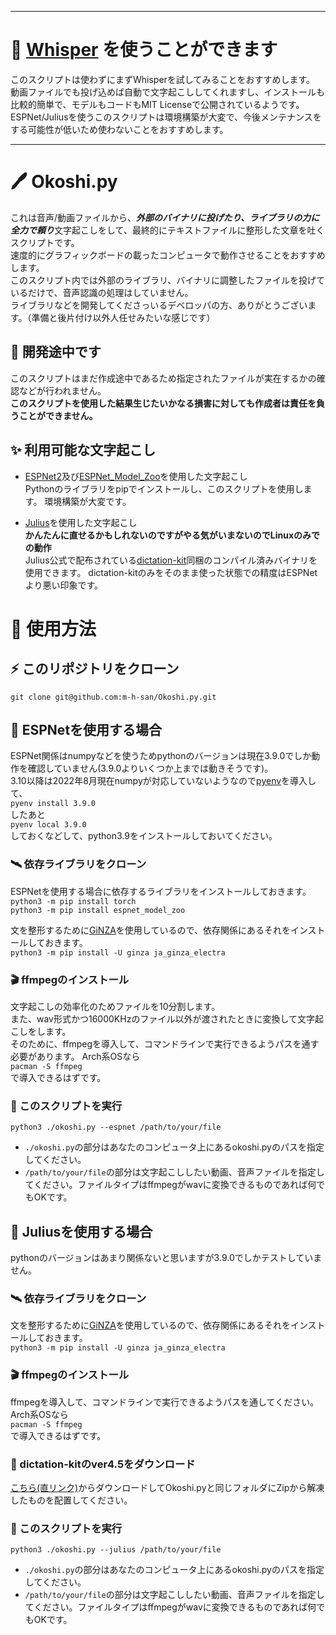 -----

# 🌟 [Whisper](https://github.com/openai/whisper) を使うことができます
このスクリプトは使わずにまずWhisperを試してみることをおすすめします。  
動画ファイルでも投げ込めば自動で文字起こししてくれますし、インストールも比較的簡単で、モデルもコードもMIT Licenseで公開されているようです。  
ESPNet/Juliusを使うこのスクリプトは環境構築が大変で、今後メンテナンスをする可能性が低いため使わないことをおすすめします。  
  
-----
  
# 🖊️ Okoshi.py
これは音声/動画ファイルから、***外部のバイナリに投げたり、ライブラリの力に全力で頼り***文字起こしをして、最終的にテキストファイルに整形した文章を吐くスクリプトです。  
速度的にグラフィックボードの載ったコンピュータで動作させることをおすすめします。  
このスクリプト内では外部のライブラリ、バイナリに調整したファイルを投げているだけで、音声認識の処理はしていません。  
ライブラリなどを開発してくださっいるデベロッパの方、ありがとうございます。（準備と後片付け以外人任せみたいな感じです）

## 💬 開発途中です
このスクリプトはまだ作成途中であるため指定されたファイルが実在するかの確認などが行われません。  
**このスクリプトを使用した結果生じたいかなる損害に対しても作成者は責任を負うことができません。**
  
## ✨ 利用可能な文字起こし
 - [ESPNet2](https://github.com/espnet/espnet)及び[ESPNet_Model_Zoo](https://github.com/espnet/espnet_model_zoo)を使用した文字起こし  
 Pythonのライブラリをpipでインストールし、このスクリプトを使用します。
 環境構築が大変です。
   
 - [Julius](https://github.com/julius-speech/julius)を使用した文字起こし  
 **かんたんに直せるかもしれないのですがやる気がいまないのでLinuxのみでの動作**  
 Julius公式で配布されている[dictation-kit](https://github.com/julius-speech/dictation-kit)同梱のコンパイル済みバイナリを使用できます。
 dictation-kitのみをそのまま使った状態での精度はESPNetより悪い印象です。

# 👀 使用方法

## ⚡ このリポジトリをクローン
```git clone git@github.com:m-h-san/Okoshi.py.git```  
  
## 🚄 ESPNetを使用する場合
ESPNet関係はnumpyなどを使うためpythonのバージョンは現在3.9.0でしか動作を確認していません(3.9.0よりいくつか上までは動きそうです)。  
3.10以降は2022年8月現在numpyが対応していないようなので[pyenv](https://github.com/pyenv/pyenv)を導入して、  
```pyenv install 3.9.0```  
したあと  
```pyenv local 3.9.0```  
しておくなどして、python3.9をインストールしておいてください。
### 🛰️ 依存ライブラリをクローン
ESPNetを使用する場合に依存するライブラリをインストールしておきます。  
```python3 -m pip install torch```  
```python3 -m pip install espnet_model_zoo```  
  
文を整形するために[GiNZA](https://megagonlabs.github.io/ginza/)を使用しているので、依存関係にあるそれをインストールしておきます。  
```python3 -m pip install -U ginza ja_ginza_electra```

### 🎬 ffmpegのインストール
文字起こしの効率化のためファイルを10分割します。  
また、wav形式かつ16000KHzのファイル以外が渡されたときに変換して文字起こしをします。  
そのために、ffmpegを導入して、コマンドラインで実行できるようパスを通す必要があります。
Arch系OSなら  
```pacman -S ffmpeg```  
で導入できるはずです。
### 🌟 このスクリプトを実行
```python3 ./okoshi.py --espnet /path/to/your/file```
 - `./okoshi.py`の部分はあなたのコンピュータ上にあるokoshi.pyのパスを指定してください。  
 - `/path/to/your/file`の部分は文字起こししたい動画、音声ファイルを指定してください。ファイルタイプはffmpegがwavに変換できるものであれば何でもOKです。

## 🚅 Juliusを使用する場合
pythonのバージョンはあまり関係ないと思いますが3.9.0でしかテストしていません。

### 🛰️ 依存ライブラリをクローン
文を整形するために[GiNZA](https://megagonlabs.github.io/ginza/)を使用しているので、依存関係にあるそれをインストールしておきます。  
```python3 -m pip install -U ginza ja_ginza_electra```

### 🎬 ffmpegのインストール
ffmpegを導入して、コマンドラインで実行できるようパスを通してください。
Arch系OSなら  
```pacman -S ffmpeg```  
で導入できるはずです。

### 📔 dictation-kitのver4.5をダウンロード
[こちら(直リンク)](https://osdn.net/frs/redir.php?m=gigenet&f=julius%2F71011%2Fdictation-kit-4.5.zip)からダウンロードしてOkoshi.pyと同じフォルダにZipから解凍したものを配置してください。

### 🌟 このスクリプトを実行
```python3 ./okoshi.py --julius /path/to/your/file```
 - `./okoshi.py`の部分はあなたのコンピュータ上にあるokoshi.pyのパスを指定してください。  
 - `/path/to/your/file`の部分は文字起こししたい動画、音声ファイルを指定してください。ファイルタイプはffmpegがwavに変換できるものであれば何でもOKです。
